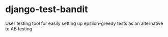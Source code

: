 django-test-bandit
==================

User testing tool for easily setting up epsilon-greedy tests as an alternative to AB testing